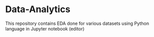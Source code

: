 # Data-Analytics
This repository contains EDA done for various datasets using Python language in Jupyter notebook (editor)
